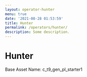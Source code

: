 ```yaml
---
layout: operator-hunter
menu: true
date: '2021-08-28 01:53:59'
title: Hunter
permalink: /operators/hunter/
description: Some description.
---
```


# Hunter

Base Asset Name: c_t9_gen_pl_starter1